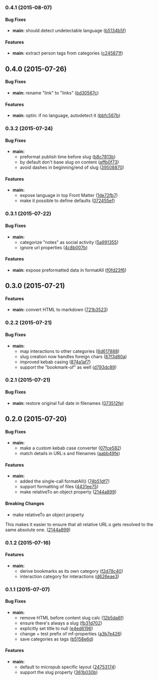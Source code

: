 ### 0.4.1 (2015-08-07)


#### Bug Fixes

* **main:** should detect undetectable language ([b5134b5f](https://github.com/voxpelli/node-format-microformat/commit/b5134b5fbc1d5f782e6aee6c2823effe64b2f6a9))


#### Features

* **main:** extract person tags from categories ([c245871f](https://github.com/voxpelli/node-format-microformat/commit/c245871f2e18fe514436cfbdad1ef240bea615c9))


## 0.4.0 (2015-07-26)


#### Bug Fixes

* **main:** rename "link" to "links" ([bd30567c](https://github.com/voxpelli/node-format-microformat/commit/bd30567c57e0caeadd1ee9dc848cd2f08842b9ce))


#### Features

* **main:** optin: if no language, autodetect it ([bbfc567b](https://github.com/voxpelli/node-format-microformat/commit/bbfc567bf52154240a511ea3c94d8bc76dcb6b43))


### 0.3.2 (2015-07-24)


#### Bug Fixes

* **main:**
  * preformat publish time before slug ([b8c7813b](https://github.com/voxpelli/node-format-microformat/commit/b8c7813b14bf0848f40d456afd5b1c0564ff8f11))
  * by default don't base slug on content ([affb0f73](https://github.com/voxpelli/node-format-microformat/commit/affb0f7361e32feac9098ada20c7f4cf310eb8f7))
  * avoid dashes in beginning/end of slug ([39508870](https://github.com/voxpelli/node-format-microformat/commit/39508870ed929c9eb11eb4404ab0ca381c39b653))


#### Features

* **main:**
  * expose language in top Front Matter ([1de72fb7](https://github.com/voxpelli/node-format-microformat/commit/1de72fb7c95809b2f3ed77853d0de32653940249))
  * make it possible to define defaults ([072455ef](https://github.com/voxpelli/node-format-microformat/commit/072455ef7c6776ba9502bb56be294b771f50107b))


### 0.3.1 (2015-07-22)


#### Bug Fixes

* **main:**
  * categorize "notes" as social activity ([5a991355](https://github.com/voxpelli/node-format-microformat/commit/5a9913557251df85e0e98a2b477126ee7ae5de22))
  * ignore url properties ([4c8b007b](https://github.com/voxpelli/node-format-microformat/commit/4c8b007b253eb1baeb23e5a6b5659f8cafe4b933))


#### Features

* **main:** expose preformatted data in formatAll ([f0fd23f6](https://github.com/voxpelli/node-format-microformat/commit/f0fd23f62220eb5a41c3b17f08a37e5cfbe28c9b))


## 0.3.0 (2015-07-21)


#### Features

* **main:** convert HTML to markdown ([721b3523](https://github.com/voxpelli/node-format-microformat/commit/721b352377f09509c99ad84b0ab42c94ce705b49))


### 0.2.2 (2015-07-21)


#### Bug Fixes

* **main:**
  * map interactions to other categories ([6d617888](https://github.com/voxpelli/node-format-microformat/commit/6d617888b25a738d42504e4c733efc81fe044911))
  * slug creation now handles foreign chars ([87f3d80a](https://github.com/voxpelli/node-format-microformat/commit/87f3d80a9765b1c8ec272b76d82edfc061529077))
  * improved kebab casing ([874a1af7](https://github.com/voxpelli/node-format-microformat/commit/874a1af70e6bb2bd5f94aa10470aaae0a1176a40))
  * support the "bookmark-of" as well ([d793dc89](https://github.com/voxpelli/node-format-microformat/commit/d793dc89c9f8596bb17f93d7467005f3ce26f209))


### 0.2.1 (2015-07-21)


#### Bug Fixes

* **main:** restore original full date in filenames ([073512fe](https://github.com/voxpelli/node-format-microformat/commit/073512fe41cf9cc9557a58df23e777a5f2789b08))


## 0.2.0 (2015-07-20)


#### Bug Fixes

* **main:**
  * make a custom kebab case converter ([07fce582](https://github.com/voxpelli/node-format-microformat/commit/07fce582568a31fa91c652ed41b0ad4ee3d10755))
  * match details in URL:s and filenames ([aabb49fe](https://github.com/voxpelli/node-format-microformat/commit/aabb49fe5608f8d6736b04367b100a9ad298f820))


#### Features

* **main:**
  * added the single-call formatAll() ([74b51df7](https://github.com/voxpelli/node-format-microformat/commit/74b51df7dd14db06f680379c38651702737f64b4))
  * support formatting of files ([4431ee75](https://github.com/voxpelli/node-format-microformat/commit/4431ee750d34b7afe4afc8ad881e7408ebf7d272))
  * make relativeTo an object property ([2144a899](https://github.com/voxpelli/node-format-microformat/commit/2144a899c9295e168a4cb77d8830fbaf42076cfc))


#### Breaking Changes

* make relativeTo an object property

This makes it easier to ensure that all relative URL:s gets resolved to the same absolute one.
 ([2144a899](https://github.com/voxpelli/node-format-microformat/commit/2144a899c9295e168a4cb77d8830fbaf42076cfc))


### 0.1.2 (2015-07-16)


#### Features

* **main:**
  * derive bookmarks as its own category ([f2d78c40](https://github.com/voxpelli/node-format-microformat/commit/f2d78c409f782ca5d8880570ffa5216f18cdc465))
  * interaction category for interactions ([d626eae3](https://github.com/voxpelli/node-format-microformat/commit/d626eae35cb4f19e8b2e25982ae5477c01da0d8c))


### 0.1.1 (2015-07-07)


#### Bug Fixes

* **main:**
  * remove HTML before content slug calc ([12b5da6f](https://github.com/voxpelli/node-format-microformat/commit/12b5da6f6cb4aa91ea2eaa15b06659c36a7c926e))
  * ensure there's always a slug ([fb31d702](https://github.com/voxpelli/node-format-microformat/commit/fb31d7027f02e8837d1055a6516dc8658404bf65))
  * explicitly set title to null ([e4ed6196](https://github.com/voxpelli/node-format-microformat/commit/e4ed61960bb3ceed5b851efbdda4de1700af4bf6))
  * change + test prefix of mf-properties ([a3b7e426](https://github.com/voxpelli/node-format-microformat/commit/a3b7e4262685e0847a858d529173783442dafe1e))
  * save categories as tags ([b5158e6d](https://github.com/voxpelli/node-format-microformat/commit/b5158e6de16dfe626e12ebd049603ac8d44e7c7c))


#### Features

* **main:**
  * default to micropub specific layout ([24753174](https://github.com/voxpelli/node-format-microformat/commit/247531748600f1118f42726231391f33d5d2786e))
  * support the slug property ([361b030b](https://github.com/voxpelli/node-format-microformat/commit/361b030b8a1f809f8071614911ef3352e06fee7f))
